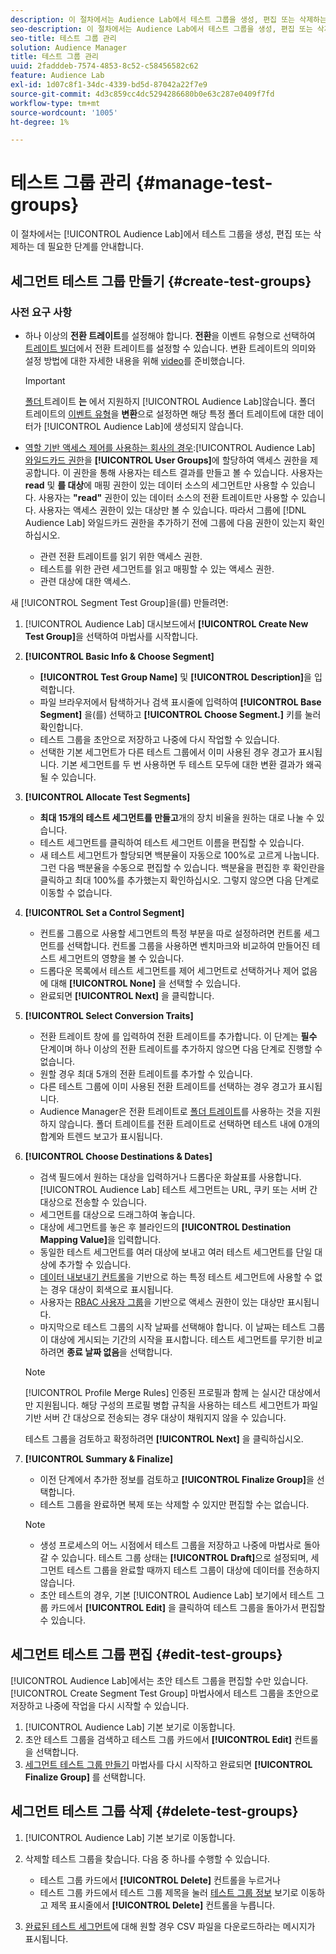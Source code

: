 ```yaml
---
description: 이 절차에서는 Audience Lab에서 테스트 그룹을 생성, 편집 또는 삭제하는 데 필요한 단계를 안내합니다
seo-description: 이 절차에서는 Audience Lab에서 테스트 그룹을 생성, 편집 또는 삭제하는 데 필요한 단계를 안내합니다
seo-title: 테스트 그룹 관리
solution: Audience Manager
title: 테스트 그룹 관리
uuid: 2fadddeb-7574-4853-8c52-c58456582c62
feature: Audience Lab
exl-id: 1d07c8f1-34dc-4339-bd5d-87042a22f7e9
source-git-commit: 4d3c859cc4dc5294286680b0e63c287e0409f7fd
workflow-type: tm+mt
source-wordcount: '1005'
ht-degree: 1%

---
```


# 테스트 그룹 관리 {#manage-test-groups}

이 절차에서는 [!UICONTROL Audience Lab]에서 테스트 그룹을 생성, 편집 또는 삭제하는 데 필요한 단계를 안내합니다.

## 세그먼트 테스트 그룹 만들기 {#create-test-groups}

### 사전 요구 사항

<!-- create-test-group.xml -->

* 하나 이상의 **전환 트레이트**&#x200B;를 설정해야 합니다. **전환**&#x200B;을 이벤트 유형으로 선택하여 [트레이트 빌더](../../features/traits/create-onboarded-rule-based-traits.md)에서 전환 트레이트를 설정할 수 있습니다. 변환 트레이트의 의미와 설정 방법에 대한 자세한 내용을 위해 [video](https://helpx.adobe.com/audience-manager/kt/using/creating-conversion-traits-feature-video-use.html)를 준비했습니다.

   >[!IMPORTANT]
   >
   >[폴더 ](../../features/traits/about-folder-traits.md) 트레이트 **는** 에서 지원하지  [!UICONTROL Audience Lab]않습니다. 폴더 트레이트의 [이벤트 유형](../../features/traits/create-onboarded-rule-based-traits.md)을 **변환**&#x200B;으로 설정하면 해당 특정 폴더 트레이트에 대한 데이터가 [!UICONTROL Audience Lab]에 생성되지 않습니다.

* [역할 기반 액세스 제어를 사용하는 회사의 경우](../../features/administration/administration-overview.md):[!UICONTROL Audience Lab] [와일드카드 권한](../../features/administration/administration-overview.md#wild-card-permissions)을 **[!UICONTROL User Groups]**&#x200B;에 할당하여 액세스 권한을 제공합니다. 이 권한을 통해 사용자는 테스트 결과를 만들고 볼 수 있습니다. 사용자는 **read** 및 **를 대상**&#x200B;에 매핑 권한이 있는 데이터 소스의 세그먼트만 사용할 수 있습니다. 사용자는 **&quot;read&quot;** 권한이 있는 데이터 소스의 전환 트레이트만 사용할 수 있습니다. 사용자는 액세스 권한이 있는 대상만 볼 수 있습니다. 따라서 그룹에 [!DNL Audience Lab] 와일드카드 권한을 추가하기 전에 그룹에 다음 권한이 있는지 확인하십시오.
   * 관련 전환 트레이트를 읽기 위한 액세스 권한.
   * 테스트를 위한 관련 세그먼트를 읽고 매핑할 수 있는 액세스 권한.
   * 관련 대상에 대한 액세스.

새 [!UICONTROL Segment Test Group]을(를) 만들려면:

1. [!UICONTROL Audience Lab] 대시보드에서 **[!UICONTROL Create New Test Group]**&#x200B;을 선택하여 마법사를 시작합니다.
1. **[!UICONTROL Basic Info & Choose Segment]**

   * **[!UICONTROL Test Group Name]** 및 **[!UICONTROL Description]**&#x200B;을 입력합니다.
   * 파일 브라우저에서 탐색하거나 검색 표시줄에 입력하여 **[!UICONTROL Base Segment]** 을(를) 선택하고 **[!UICONTROL Choose Segment.]** 키를 눌러 확인합니다.
   * 테스트 그룹을 초안으로 저장하고 나중에 다시 작업할 수 있습니다.
   * 선택한 기본 세그먼트가 다른 테스트 그룹에서 이미 사용된 경우 경고가 표시됩니다. 기본 세그먼트를 두 번 사용하면 두 테스트 모두에 대한 변환 결과가 왜곡될 수 있습니다.

1. **[!UICONTROL Allocate Test Segments]**

   * **최대 15개의 테스트 세그먼트를 만들고**&#x200B;개의 장치 비율을 원하는 대로 나눌 수 있습니다.
   * 테스트 세그먼트를 클릭하여 테스트 세그먼트 이름을 편집할 수 있습니다.
   * 새 테스트 세그먼트가 할당되면 백분율이 자동으로 100%로 고르게 나눕니다. 그런 다음 백분율을 수동으로 편집할 수 있습니다. 백분율을 편집한 후 확인란을 클릭하고 최대 100%를 추가했는지 확인하십시오. 그렇지 않으면 다음 단계로 이동할 수 없습니다.

1. **[!UICONTROL Set a Control Segment]**

   * 컨트롤 그룹으로 사용할 세그먼트의 특정 부분을 따로 설정하려면 컨트롤 세그먼트를 선택합니다. 컨트롤 그룹을 사용하면 벤치마크와 비교하여 만들어진 테스트 세그먼트의 영향을 볼 수 있습니다.
   * 드롭다운 목록에서 테스트 세그먼트를 제어 세그먼트로 선택하거나 제어 없음에 대해 **[!UICONTROL None]** 을 선택할 수 있습니다.
   * 완료되면 **[!UICONTROL Next]** 을 클릭합니다.

1. **[!UICONTROL Select Conversion Traits]**

   * 전환 트레이트 창에 를 입력하여 전환 트레이트를 추가합니다. 이 단계는 **필수** 단계이며 하나 이상의 전환 트레이트를 추가하지 않으면 다음 단계로 진행할 수 없습니다.
   * 원할 경우 최대 5개의 전환 트레이트를 추가할 수 있습니다.
   * 다른 테스트 그룹에 이미 사용된 전환 트레이트를 선택하는 경우 경고가 표시됩니다.
   * Audience Manager은 전환 트레이트로 [폴더 트레이트](/help/using/features/traits/about-folder-traits.md)를 사용하는 것을 지원하지 않습니다. 폴더 트레이트를 전환 트레이트로 선택하면 테스트 내에 0개의 합계와 트렌드 보고가 표시됩니다.

1. **[!UICONTROL Choose Destinations & Dates]**

   * 검색 필드에서 원하는 대상을 입력하거나 드롭다운 화살표를 사용합니다. [!UICONTROL Audience Lab] 테스트 세그먼트는 URL, 쿠키 또는 서버 간 대상으로 전송할 수 있습니다.
   * 세그먼트를 대상으로 드래그하여 놓습니다.
   * 대상에 세그먼트를 놓은 후 블라인드의 **[!UICONTROL Destination Mapping Value]**&#x200B;을 입력합니다.
   * 동일한 테스트 세그먼트를 여러 대상에 보내고 여러 테스트 세그먼트를 단일 대상에 추가할 수 있습니다.
   * [데이터 내보내기 컨트롤](../../features/data-export-controls.md)을 기반으로 하는 특정 테스트 세그먼트에 사용할 수 없는 경우 대상이 회색으로 표시됩니다.
   * 사용자는 [RBAC 사용자 그룹](../../features/administration/administration-overview.md)을 기반으로 액세스 권한이 있는 대상만 표시됩니다.
   * 마지막으로 테스트 그룹의 시작 날짜를 선택해야 합니다. 이 날짜는 테스트 그룹이 대상에 게시되는 기간의 시작을 표시합니다. 테스트 세그먼트를 무기한 비교하려면 **종료 날짜 없음**&#x200B;을 선택합니다.

   >[!NOTE]
   >
   >[!UICONTROL Profile Merge Rules] 인증된 프로필과 함께 는 실시간 대상에서만 지원됩니다. 해당 구성의 프로필 병합 규칙을 사용하는 테스트 세그먼트가 파일 기반 서버 간 대상으로 전송되는 경우 대상이 채워지지 않을 수 있습니다.

   테스트 그룹을 검토하고 확정하려면 **[!UICONTROL Next]** 을 클릭하십시오.

1. **[!UICONTROL Summary & Finalize]**

   * 이전 단계에서 추가한 정보를 검토하고 **[!UICONTROL Finalize Group]**&#x200B;을 선택합니다.
   * 테스트 그룹을 완료하면 복제 또는 삭제할 수 있지만 편집할 수는 없습니다.

   >[!NOTE]
   >* 생성 프로세스의 어느 시점에서 테스트 그룹을 저장하고 나중에 마법사로 돌아갈 수 있습니다. 테스트 그룹 상태는 **[!UICONTROL Draft]**&#x200B;으로 설정되며, 세그먼트 테스트 그룹을 완료할 때까지 테스트 그룹이 대상에 데이터를 전송하지 않습니다.
   >* 초안 테스트의 경우, 기본 [!UICONTROL Audience Lab] 보기에서 테스트 그룹 카드에서 **[!UICONTROL Edit]** 을 클릭하여 테스트 그룹을 돌아가서 편집할 수 있습니다.


## 세그먼트 테스트 그룹 편집 {#edit-test-groups}

[!UICONTROL Audience Lab]에서는 초안 테스트 그룹을 편집할 수만 있습니다. [!UICONTROL Create Segment Test Group] 마법사에서 테스트 그룹을 초안으로 저장하고 나중에 작업을 다시 시작할 수 있습니다.

1. [!UICONTROL Audience Lab] 기본 보기로 이동합니다.
1. 초안 테스트 그룹을 검색하고 테스트 그룹 카드에서 **[!UICONTROL Edit]** 컨트롤을 선택합니다.
1. [세그먼트 테스트 그룹 만들기](../../features/audience-lab/audience-lab-manage-test-groups.md#create-test-groups) 마법사를 다시 시작하고 완료되면 **[!UICONTROL Finalize Group]** 를 선택합니다.

## 세그먼트 테스트 그룹 삭제 {#delete-test-groups}

1. [!UICONTROL Audience Lab] 기본 보기로 이동합니다.
1. 삭제할 테스트 그룹을 찾습니다. 다음 중 하나를 수행할 수 있습니다.

   * 테스트 그룹 카드에서 **[!UICONTROL Delete]** 컨트롤을 누르거나
   * 테스트 그룹 카드에서 테스트 그룹 제목을 눌러 [테스트 그룹 정보](../../features/audience-lab/audience-lab-information-view.md) 보기로 이동하고 제목 표시줄에서 **[!UICONTROL Delete]** 컨트롤을 누릅니다.

1. [완료된 테스트 세그먼트](../../features/audience-lab/audience-lab.md#status)에 대해 원할 경우 CSV 파일을 다운로드하라는 메시지가 표시됩니다.
